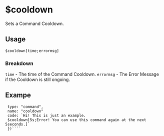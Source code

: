 # $cooldown
Sets a Command Cooldown.


## Usage
`$cooldown[time;errormsg]`


### Breakdown
`time` - The time of the Command Cooldown.
`errormsg` - The Error Message if the Cooldown is still ongoing.


## Exampe
```bot.command({
 type: "command",
 name: "cooldown"
 code: `Hi! This is just an example.
 $cooldown[5s;Error! You can use this command again at the next 5seconds.]`
 })````
